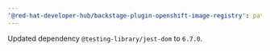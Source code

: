 ```yaml
---
'@red-hat-developer-hub/backstage-plugin-openshift-image-registry': patch
---
```


Updated dependency `@testing-library/jest-dom` to `6.7.0`.
